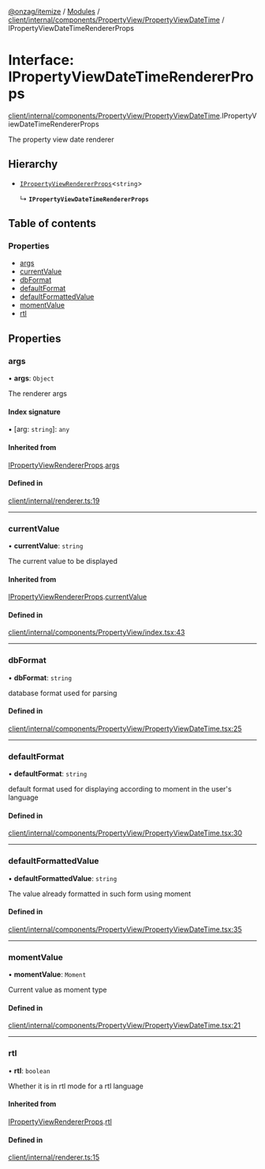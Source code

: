 [@onzag/itemize](../README.md) / [Modules](../modules.md) / [client/internal/components/PropertyView/PropertyViewDateTime](../modules/client_internal_components_PropertyView_PropertyViewDateTime.md) / IPropertyViewDateTimeRendererProps

# Interface: IPropertyViewDateTimeRendererProps

[client/internal/components/PropertyView/PropertyViewDateTime](../modules/client_internal_components_PropertyView_PropertyViewDateTime.md).IPropertyViewDateTimeRendererProps

The property view date renderer

## Hierarchy

- [`IPropertyViewRendererProps`](client_internal_components_PropertyView.IPropertyViewRendererProps.md)<`string`\>

  ↳ **`IPropertyViewDateTimeRendererProps`**

## Table of contents

### Properties

- [args](client_internal_components_PropertyView_PropertyViewDateTime.IPropertyViewDateTimeRendererProps.md#args)
- [currentValue](client_internal_components_PropertyView_PropertyViewDateTime.IPropertyViewDateTimeRendererProps.md#currentvalue)
- [dbFormat](client_internal_components_PropertyView_PropertyViewDateTime.IPropertyViewDateTimeRendererProps.md#dbformat)
- [defaultFormat](client_internal_components_PropertyView_PropertyViewDateTime.IPropertyViewDateTimeRendererProps.md#defaultformat)
- [defaultFormattedValue](client_internal_components_PropertyView_PropertyViewDateTime.IPropertyViewDateTimeRendererProps.md#defaultformattedvalue)
- [momentValue](client_internal_components_PropertyView_PropertyViewDateTime.IPropertyViewDateTimeRendererProps.md#momentvalue)
- [rtl](client_internal_components_PropertyView_PropertyViewDateTime.IPropertyViewDateTimeRendererProps.md#rtl)

## Properties

### args

• **args**: `Object`

The renderer args

#### Index signature

▪ [arg: `string`]: `any`

#### Inherited from

[IPropertyViewRendererProps](client_internal_components_PropertyView.IPropertyViewRendererProps.md).[args](client_internal_components_PropertyView.IPropertyViewRendererProps.md#args)

#### Defined in

[client/internal/renderer.ts:19](https://github.com/onzag/itemize/blob/f2f29986/client/internal/renderer.ts#L19)

___

### currentValue

• **currentValue**: `string`

The current value to be displayed

#### Inherited from

[IPropertyViewRendererProps](client_internal_components_PropertyView.IPropertyViewRendererProps.md).[currentValue](client_internal_components_PropertyView.IPropertyViewRendererProps.md#currentvalue)

#### Defined in

[client/internal/components/PropertyView/index.tsx:43](https://github.com/onzag/itemize/blob/f2f29986/client/internal/components/PropertyView/index.tsx#L43)

___

### dbFormat

• **dbFormat**: `string`

database format used for parsing

#### Defined in

[client/internal/components/PropertyView/PropertyViewDateTime.tsx:25](https://github.com/onzag/itemize/blob/f2f29986/client/internal/components/PropertyView/PropertyViewDateTime.tsx#L25)

___

### defaultFormat

• **defaultFormat**: `string`

default format used for displaying according to moment
in the user's language

#### Defined in

[client/internal/components/PropertyView/PropertyViewDateTime.tsx:30](https://github.com/onzag/itemize/blob/f2f29986/client/internal/components/PropertyView/PropertyViewDateTime.tsx#L30)

___

### defaultFormattedValue

• **defaultFormattedValue**: `string`

The value already formatted in such form
using moment

#### Defined in

[client/internal/components/PropertyView/PropertyViewDateTime.tsx:35](https://github.com/onzag/itemize/blob/f2f29986/client/internal/components/PropertyView/PropertyViewDateTime.tsx#L35)

___

### momentValue

• **momentValue**: `Moment`

Current value as moment type

#### Defined in

[client/internal/components/PropertyView/PropertyViewDateTime.tsx:21](https://github.com/onzag/itemize/blob/f2f29986/client/internal/components/PropertyView/PropertyViewDateTime.tsx#L21)

___

### rtl

• **rtl**: `boolean`

Whether it is in rtl mode for a rtl language

#### Inherited from

[IPropertyViewRendererProps](client_internal_components_PropertyView.IPropertyViewRendererProps.md).[rtl](client_internal_components_PropertyView.IPropertyViewRendererProps.md#rtl)

#### Defined in

[client/internal/renderer.ts:15](https://github.com/onzag/itemize/blob/f2f29986/client/internal/renderer.ts#L15)
